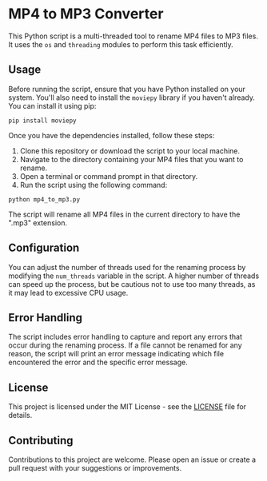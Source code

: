 
# MP4 to MP3 Converter

This Python script is a multi-threaded tool to rename MP4 files to MP3 files. It uses the `os` and `threading` modules to perform this task efficiently.

## Usage

Before running the script, ensure that you have Python installed on your system. You'll also need to install the `moviepy` library if you haven't already. You can install it using pip:

```shell
pip install moviepy
```

Once you have the dependencies installed, follow these steps:

1. Clone this repository or download the script to your local machine.
2. Navigate to the directory containing your MP4 files that you want to rename.
3. Open a terminal or command prompt in that directory.
4. Run the script using the following command:

```shell
python mp4_to_mp3.py
```

The script will rename all MP4 files in the current directory to have the ".mp3" extension.

## Configuration

You can adjust the number of threads used for the renaming process by modifying the `num_threads` variable in the script. A higher number of threads can speed up the process, but be cautious not to use too many threads, as it may lead to excessive CPU usage.

## Error Handling

The script includes error handling to capture and report any errors that occur during the renaming process. If a file cannot be renamed for any reason, the script will print an error message indicating which file encountered the error and the specific error message.

## License

This project is licensed under the MIT License - see the [LICENSE](https://github.com/Underemployed/mp4_to_mp3_script/blob/main/LICENSE) file for details.

## Contributing

Contributions to this project are welcome. Please open an issue or create a pull request with your suggestions or improvements.

